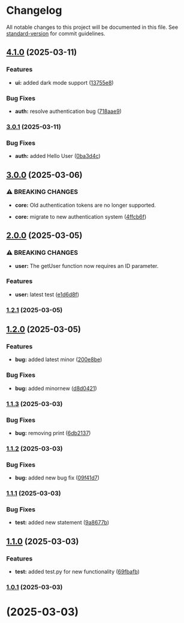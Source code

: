 # Changelog

All notable changes to this project will be documented in this file. See [standard-version](https://github.com/conventional-changelog/standard-version) for commit guidelines.

## [4.1.0](https://github.com/Bhavishya-jasuja/VersionUpdate/compare/v4.0.0...v4.1.0) (2025-03-11)


### Features

* **ui:** added dark mode support ([13755e8](https://github.com/Bhavishya-jasuja/VersionUpdate/commit/13755e850d20144b02ec79ccf93cf7b2a6e760e6))


### Bug Fixes

* **auth:** resolve authentication bug ([718aae9](https://github.com/Bhavishya-jasuja/VersionUpdate/commit/718aae9c4d83db0f93fea16d4b045c06b48add0a))

### [3.0.1](https://github.com/Bhavishya-jasuja/VersionUpdate/compare/v3.0.0...v3.0.1) (2025-03-11)


### Bug Fixes

* **auth:** added Hello User ([0ba3d4c](https://github.com/Bhavishya-jasuja/VersionUpdate/commit/0ba3d4c1aa1692e2c852df20e608e03c3236095d))

## [3.0.0](https://github.com/Bhavishya-jasuja/VersionUpdate/compare/v2.0.0...v3.0.0) (2025-03-06)


### ⚠ BREAKING CHANGES

* **core:** Old authentication tokens are no longer supported.

* **core:** migrate to new authentication system ([4ffcb6f](https://github.com/Bhavishya-jasuja/VersionUpdate/commit/4ffcb6f2e4398ed33d1716ac1d7ba844fc86533f))

## [2.0.0](https://github.com/Bhavishya-jasuja/VersionUpdate/compare/v1.2.1...v2.0.0) (2025-03-05)


### ⚠ BREAKING CHANGES

* **user:** The getUser function now requires an ID parameter.

### Features

* **user:** latest test ([e1d6d8f](https://github.com/Bhavishya-jasuja/VersionUpdate/commit/e1d6d8fb3b6f336593f71460f899499d3e47b0b2))

### [1.2.1](https://github.com/Bhavishya-jasuja/VersionUpdate/compare/v1.2.0...v1.2.1) (2025-03-05)

## [1.2.0](https://github.com/Bhavishya-jasuja/VersionUpdate/compare/v1.1.3...v1.2.0) (2025-03-05)


### Features

* **bug:** added latest minor ([200e8be](https://github.com/Bhavishya-jasuja/VersionUpdate/commit/200e8beb64f189e857afa264fa6218732fb6333b))


### Bug Fixes

* **bug:** added minornew ([d8d0421](https://github.com/Bhavishya-jasuja/VersionUpdate/commit/d8d04215b5dbe829feeb226e436ce5a02fbbb645))

### [1.1.3](https://github.com/Bhavishya-jasuja/VersionUpdate/compare/v1.1.2...v1.1.3) (2025-03-03)


### Bug Fixes

* **bug:** removing print ([6db2137](https://github.com/Bhavishya-jasuja/VersionUpdate/commit/6db2137246ab3d9ec24e6c355da5ce4865ca5aa0))

### [1.1.2](https://github.com/Bhavishya-jasuja/VersionUpdate/compare/v1.1.1...v1.1.2) (2025-03-03)


### Bug Fixes

* **bug:** added new bug fix ([09f41d7](https://github.com/Bhavishya-jasuja/VersionUpdate/commit/09f41d71dc946512eb55e87ed4bf0afff046aa8a))

### [1.1.1](https://github.com/Bhavishya-jasuja/VersionUpdate/compare/v1.1.0...v1.1.1) (2025-03-03)


### Bug Fixes

* **test:** added new statement ([9a8677b](https://github.com/Bhavishya-jasuja/VersionUpdate/commit/9a8677b0edf1fc5609ab55f61f4159eda1c718ce))

## [1.1.0](https://github.com/Bhavishya-jasuja/VersionUpdate/compare/v1.0.1...v1.1.0) (2025-03-03)


### Features

* **test:** added test.py for new functionality ([69fbafb](https://github.com/Bhavishya-jasuja/VersionUpdate/commit/69fbafb62b7c6c7bbf391a1fd8bfd9d3d813403d))

### [1.0.1](https://github.com/Bhavishya-jasuja/VersionUpdate/compare/v1.0.0...v1.0.1) (2025-03-03)

#  (2025-03-03)
